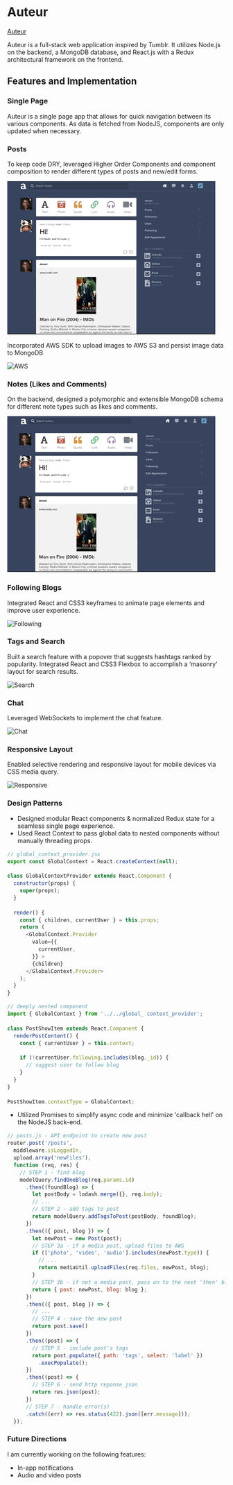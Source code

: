 # Auteur

[Auteur](https://auteur-nodejs.herokuapp.com)

Auteur is a full-stack web application inspired by Tumblr. It utilizes Node.js on the backend, a MongoDB database, and React.js with a Redux architectural framework on the frontend.

## Features and Implementation

### Single Page
Auteur is a single page app that allows for quick navigation between its various components. As data is fetched from NodeJS, components are only updated when necessary.

### Posts
To keep code DRY, leveraged Higher Order Components and component composition to render different types of posts and new/edit forms. 

![Post Type](readme/post_types.gif)

Incorporated AWS SDK to upload images to AWS S3 and persist image data to MongoDB

![AWS](readme/aws.gif)

### Notes (Likes and Comments)
On the backend, designed a polymorphic and extensible MongoDB schema for different note types such as likes and comments. 

![Notes](readme/notes.gif)

### Following Blogs

Integrated React and CSS3 keyframes to animate page elements and improve user experience.

![Following](readme/following.gif)

### Tags and Search

Built a search feature with a popover that suggests hashtags ranked by popularity. Integrated React and CSS3 Flexbox to accomplish a ‘masonry’ layout for search results.

![Search](readme/search.gif)

### Chat

Leveraged WebSockets to implement the chat feature. 

![Chat](readme/chat.gif)

### Responsive Layout

Enabled selective rendering and responsive layout for mobile devices via CSS media query.

![Responsive](readme/responsive.gif)

### Design Patterns

- Designed modular React components & normalized Redux state for a seamless single page experience.
- Used React Context to pass global data to nested components without manually threading props.
```javascript
// global_context_provider.jsx
export const GlobalContext = React.createContext(null);

class GlobalContextProvider extends React.Component {
  constructor(props) {
    super(props);
  }

  render() {
    const { children, currentUser } = this.props;
    return (
      <GlobalContext.Provider
        value={{
          currentUser,
        }} >
        {children}
      </GlobalContext.Provider>
    );
  }
}
```

```javascript
// deeply nested component
import { GlobalContext } from '../../global_ context_provider';

class PostShowItem extends React.Component {
  renderPostContent() {
    const { currentUser } = this.context;

    if (!currentUser.following.includes(blog._id)) {
      // suggest user to follow blog
    }
  }
}

PostShowItem.contextType = GlobalContext;
```

- Utilized Promises to simplify async code and minimize 'callback hell' on the NodeJS back-end.

```javascript
// posts.js - API endpoint to create new post
router.post('/posts',
  middleware.isLoggedIn,
  upload.array('newFiles'), 
  function (req, res) {
    // STEP 1 - find blog
    modelQuery.findOneBlog(req.params.id)
      .then((foundBlog) => {
        let postBody = lodash.merge({}, req.body);
        // ...
        // STEP 2 - add tags to post
        return modelQuery.addTagsToPost(postBody, foundBlog);
      })
      .then(({ post, blog }) => {
        let newPost = new Post(post);
        // STEP 3a - if a media post, upload files to AWS
        if (['photo', 'video', 'audio'].includes(newPost.type)) {
          // ...
          return mediaUtil.uploadFiles(req.files, newPost, blog);
        }
        // STEP 3b - if not a media post, pass on to the next 'then' block
        return { post: newPost, blog: blog };
      })
      .then(({ post, blog }) => { 
        // ...
        // STEP 4 - save the new post
        return post.save()
      })
      .then((post) => {
        // STEP 5 - include post's tags 
        return post.populate({ path: 'tags', select: 'label' })
          .execPopulate();
      })
      .then((post) => {
        // STEP 6 - send http reponse json
        return res.json(post);
      })
      // STEP 7 - handle error(s)
      .catch((err) => res.status(422).json([err.message]));
  });
```


### Future Directions

I am currently working on the following features: 
- In-app notifications
- Audio and video posts

